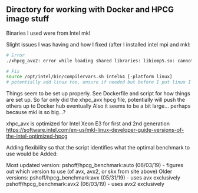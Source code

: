 ## Directory for working with Docker and HPCG image stuff

Binaries I used were from Intel mkl

Slight issues I was having and how I fixed (after I installed intel mpi and mkl:

```bash
# Error
./xhpcg_avx2: error while loading shared libraries: libiomp5.so: cannot open shared object file: No such file or directory

# Fix
source /opt/intel/bin/compilervars.sh intel64 [-platform linux]
# potentially add linux too, unsure if needed but before I put linux I was getting another error
```

Things seem to be set up properly.
See Dockerfile and script for how things are set up.
So far only did the xhpc_avx hpcg file, potentially will push the others up to Docker hub eventually
Also it seems to be a bit large... perhaps because mkl is so big...?

xhpc_avx is optimized for Intel Xeon E3 for first and 2nd generation 
https://software.intel.com/en-us/mkl-linux-developer-guide-versions-of-the-intel-optimized-hpcg

Adding flexibility so that the script identifies what the optimal benchmark to use would be
Added:


Most updated version: pshoff/hpcg_benchmark:auto (06/03/19) - figures out which version to use (of avx, avx2, or skx from site above)
Older versions:
pshoff/hpcg_benchmark:avx (05/31/19) - uses avx exclusively
pshoff/hpcg_benchmark:avx2 (06/03/19) - uses avx2 exclusively








